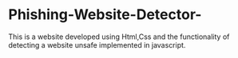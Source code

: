 # Phishing-Website-Detector-
This is a website developed using Html,Css and the functionality of detecting a website unsafe implemented in javascript.
